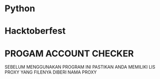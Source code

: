 # Python
# Hacktoberfest
# PROGAM ACCOUNT CHECKER 
SEBELUM MENGGUNAKAN PROGRAM INI PASTIKAN ANDA MEMILIKI LIS PROXY YANG FILENYA DIBERI NAMA PROXY
